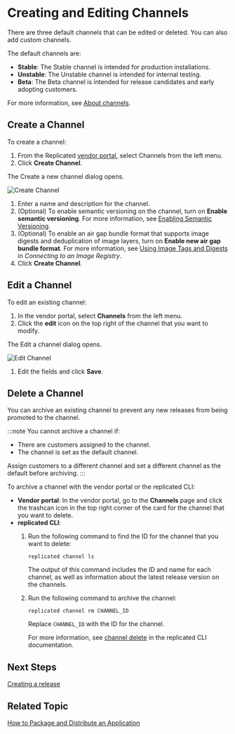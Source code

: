 # Creating and Editing Channels

There are three default channels that can be edited or deleted. You can also add custom channels.

The default channels are:
* **Stable**: The Stable channel is intended for production installations.
* **Unstable**: The Unstable channel is intended for internal testing.
* **Beta**: The Beta channel is intended for release candidates and early adopting customers.

For more information, see [About channels](releases-about-channels).

## Create a Channel

To create a channel:

1. From the Replicated [vendor portal](https://vendor.replicated.com), select Channels from the left menu.
1. Click **Create Channel**.

  The Create a new channel dialog opens.

  ![Create Channel](/images/channels-create.png)

1. Enter a name and description for the channel.
1. (Optional) To enable semantic versioning on the channel, turn on **Enable semantic versioning**. For more information, see [Enabling Semantic Versioning](releases-semantic-versioning).
1. (Optional) To enable an air gap bundle format that supports image digests and deduplication of image layers, turn on **Enable new air gap bundle format**. For more information, see [Using Image Tags and Digests](/vendor/packaging-private-images#using-image-tags-and-digests) in _Connecting to an Image Registry_.
1. Click **Create Channel**.

## Edit a Channel

To edit an existing channel:

1. In the vendor portal, select **Channels** from the left menu.
1. Click the **edit** icon on the top right of the channel that you want to modify.

  The Edit a channel dialog opens.

  ![Edit Channel](/images/channels-edit.png)

1. Edit the fields and click **Save**.

## Delete a Channel

You can archive an existing channel to prevent any new releases from being promoted to the channel.

:::note
You cannot archive a channel if:
* There are customers assigned to the channel.
* The channel is set as the default channel.

Assign customers to a different channel and set a different channel as the default before archiving.
:::

To archive a channel with the vendor portal or the replicated CLI:

* **Vendor portal**: In the vendor portal, go to the **Channels** page and click the trashcan icon in the top right corner of the card for the channel that you want to delete.
* **replicated CLI**:
  1. Run the following command to find the ID for the channel that you want to delete:
     ```
     replicated channel ls
     ```
     The output of this command includes the ID and name for each channel, as well as information about the latest release version on the channels.

  1. Run the following command to archive the channel:
     ```
     replicated channel rm CHANNEL_ID
     ```
     Replace `CHANNEL_ID` with the ID for the channel.

     For more information, see [channel delete](/reference/replicated-cli-channel-delete) in the replicated CLI documentation.

## Next Steps

[Creating a release](releases-creating-releases)

## Related Topic

[How to Package and Distribute an Application](distributing-workflow)
